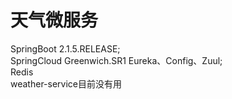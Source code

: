 # 天气微服务
SpringBoot 2.1.5.RELEASE;  
SpringCloud Greenwich.SR1 Eureka、Config、Zuul;  
Redis  
weather-service目前没有用
